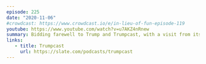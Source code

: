 ```yaml
---
episode: 225
date: "2020-11-06"
#crowdcast: https://www.crowdcast.io/e/in-lieu-of-fun-episode-119
youtube: https://www.youtube.com/watch?v=u7AKZ4nRnew
summary: Bidding farewell to Trump and Trumpcast, with a visit from its esteemed host
links:
   - title: Trumpcast
     url: https://slate.com/podcasts/trumpcast
---
```

